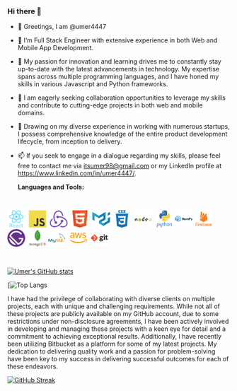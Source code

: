 ### Hi there 👋

<!--
**umer4447/umer4447** is a ✨ _special_ ✨ repository because its `README.md` (this file) appears on your GitHub profile.

Here are some ideas to get you started:

-->


- 👋 Greetings, I am @umer4447
- 🔭 I’m Full Stack Engineer with extensive experience in both Web and Mobile App Development.
- 🌱 My passion for innovation and learning drives me to constantly stay up-to-date with the latest advancements in technology. My expertise spans across    multiple programming languages, and I have honed my skills in various Javascript and Python frameworks. 
- 👯 I am eagerly seeking collaboration opportunities to leverage my skills and contribute to cutting-edge projects in both web and mobile domains.
- 🌱 Drawing on my diverse experience in working with numerous startups, I possess comprehensive knowledge of the entire product development lifecycle, from inception to delivery.
- 📫 If you seek to engage in a dialogue regarding my skills, please feel free to contact me via itsumer98@gmail.com or my LinkedIn profile at https://www.linkedin.com/in/umer4447/.

  **Languages and Tools:**  

<div style="padding-top: 30px; padding-bottom: 30px; ">
  <img src="https://github.com/devicons/devicon/blob/master/icons/react/react-original-wordmark.svg" title="React" alt="React" width="40" height="40"/>&nbsp;
  <img src="https://github.com/devicons/devicon/blob/master/icons/javascript/javascript-original.svg" title="JavaScript" alt="JavaScript" width="40" height="40"/>&nbsp;
  <img src="https://github.com/devicons/devicon/blob/master/icons/redux/redux-original.svg" title="Redux" alt="Redux " width="40" height="40"/>&nbsp;
  <img src="https://github.com/devicons/devicon/blob/master/icons/html5/html5-original.svg" title="HTML5" alt="HTML" width="40" height="40"/>&nbsp;
  <img src="https://github.com/devicons/devicon/blob/master/icons/materialui/materialui-original.svg" title="Material UI" alt="Material UI" width="40" height="40"/>&nbsp;
  <img src="https://github.com/devicons/devicon/blob/master/icons/css3/css3-plain-wordmark.svg"  title="CSS3" alt="CSS" width="40" height="40"/>&nbsp;
  <img src="https://github.com/devicons/devicon/blob/master/icons/nodejs/nodejs-original-wordmark.svg" title="NodeJS" alt="NodeJS" width="40" height="40"/>&nbsp;
  <img src="https://github.com/devicons/devicon/blob/master/icons/python/python-original-wordmark.svg" title="Python" alt="Python" width="40" height="40"/>  
  <img src="https://github.com/devicons/devicon/blob/master/icons/numpy/numpy-original-wordmark.svg" title="NumPy" alt="NumPy" width="40" height="40"/>  
  <img src="https://github.com/devicons/devicon/blob/master/icons/firebase/firebase-plain-wordmark.svg" title="Firebase" alt="Firebase" width="40" height="40"/>&nbsp;
  <img src="https://github.com/devicons/devicon/blob/master/icons/gatsby/gatsby-original.svg" title="Gatsby"  alt="Gatsby" width="40" height="40"/>&nbsp;
  <img src="https://github.com/devicons/devicon/blob/master/icons/mongodb/mongodb-original-wordmark.svg" title="MongoDB" alt="MongoDB" width="40" height="40"/>
  <img src="https://github.com/devicons/devicon/blob/master/icons/mysql/mysql-original-wordmark.svg" title="MySQL"  alt="MySQL" width="40" height="40"/>&nbsp;
  <img src="https://github.com/devicons/devicon/blob/master/icons/amazonwebservices/amazonwebservices-plain-wordmark.svg" title="AWS" alt="AWS" width="40" height="40"/>&nbsp;
  <img src="https://github.com/devicons/devicon/blob/master/icons/git/git-original-wordmark.svg" title="Git" **alt="Git" width="40" height="40"/>
 
 
 
</div>
 
[![Umer's GitHub stats](https://github-readme-stats.vercel.app/api?username=umer4447&hide=issues,contribs&count_private=true&show_icons=true&theme=gotham&show_owner=true)](https://github.com/umer4447)

[![Top Langs](https://github-readme-stats.vercel.app/api/top-langs/?username=umer4447&layout=compact&theme=vision-friendly-dark)


I have had the privilege of collaborating with diverse clients on multiple projects, each with unique and challenging requirements. While not all of these projects are publicly available on my GitHub account, due to some restrictions under non-disclosure agreements, I have been actively involved in developing and managing these projects with a keen eye for detail and a commitment to achieving exceptional results. Additionally, I have recently been utilizing Bitbucket as a platform for some of my latest projects. My dedication to delivering quality work and a passion for problem-solving have been key to my success in delivering successful outcomes for each of these endeavors.

[![GitHub Streak](http://github-readme-streak-stats.herokuapp.com?user=umer4447&theme=dark&background=000000)](https://git.io/streak-stats)








